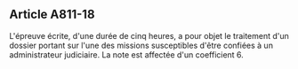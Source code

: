 Article A811-18
----
L'épreuve écrite, d'une durée de cinq heures, a pour objet le traitement d'un
dossier portant sur l'une des missions susceptibles d'être confiées à un
administrateur judiciaire. La note est affectée d'un coefficient 6.
